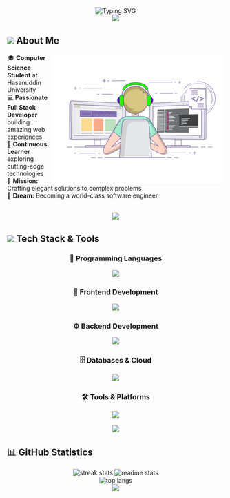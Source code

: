<div align="center">
  <img src="https://readme-typing-svg.herokuapp.com?font=Fira+Code&size=32&duration=2800&pause=2000&color=A9FEF7&center=true&vCenter=true&width=940&lines=Hello%2C+I'm+Fajrin+Suhar+%F0%9F%91%8B;Usseles+Web+Developer+%F0%9F%92%BB;Computer+Science+Student+%F0%9F%8E%93;Always+Learning+%26+Growing+%F0%9F%8C%B1" alt="Typing SVG" />
</div>

<div align="center">
  <img src="https://user-images.githubusercontent.com/73097560/115834477-dbab4500-a447-11eb-908a-139a6edaec5c.gif">
</div>

## <img src="https://media2.giphy.com/media/QssGEmpkyEOhBCb7e1/giphy.gif?cid=ecf05e47a0n3gi1bfqntqmob8g9aid1oyj2wr3ds3mg700bl&rid=giphy.gif" width ="25"> About Me

<img align="right" alt="Coding" width="400" src="https://raw.githubusercontent.com/devSouvik/devSouvik/master/gif3.gif">

🎓 **Computer Science Student** at Hasanuddin University  
💻 **Passionate Full Stack Developer** building amazing web experiences  
🌱 **Continuous Learner** exploring cutting-edge technologies  
🎯 **Mission:** Crafting elegant solutions to complex problems  
🚀 **Dream:** Becoming a world-class software engineer  

<br clear="both">

<div align="center">
  <img src="https://user-images.githubusercontent.com/73097560/115834477-dbab4500-a447-11eb-908a-139a6edaec5c.gif">
</div>

## <img src="https://media.giphy.com/media/iY8CRBdQXODJSCERIr/giphy.gif" width="35"> Tech Stack & Tools

<div align="center">

### 🚀 Programming Languages
<p>
  <img src="https://skillicons.dev/icons?i=js,python,java,php" />
</p>

### 🎨 Frontend Development
<p>
  <img src="https://skillicons.dev/icons?i=html,css,react,vue,tailwind,bootstrap" />
</p>

### ⚙️ Backend Development
<p>
  <img src="https://skillicons.dev/icons?i=nodejs,express,laravel,fastapi" />
</p>

### 🗄️ Databases & Cloud
<p>
  <img src="https://skillicons.dev/icons?i=mysql,mongodb,postgresql,firebase" />
</p>

### 🛠️ Tools & Platforms
<p>
  <img src="https://skillicons.dev/icons?i=git,github,vscode,postman,figma,docker" />
</p>

</div>

<div align="center">
  <img src="https://user-images.githubusercontent.com/73097560/115834477-dbab4500-a447-11eb-908a-139a6edaec5c.gif">
</div>

## 📊 GitHub Statistics

<div align="center">
  <img width="390" src="https://github-readme-streak-stats.herokuapp.com/?user=MuhFajrinSuhar27&count_private=true&theme=react&border_radius=10" alt="streak stats"/>
  <img width="390" src="https://github-readme-stats.vercel.app/api?username=MuhFajrinSuhar27&count_private=true&show_icons=true&theme=react&rank_icon=github&border_radius=10" alt="readme stats" />
  <br/>
  <img width="325" align="center" src="https://github-readme-stats.vercel.app/api/top-langs/?username=MuhFajrinSuhar27&hide=HTML&langs_count=8&layout=compact&theme=react&border_radius=10&size_weight=0.5&count_weight=0.5&exclude_repo=github-readme-stats" alt="top langs" />
</div>

<div align="center">
  <img src="https://user-images.githubusercontent.com/73097560/115834477-dbab4500-a447-11eb-908a-139a6edaec5c.gif">
</div>

